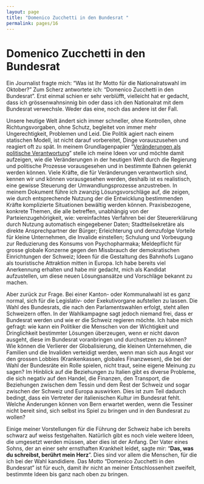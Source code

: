 ```yaml
---
layout: page
title: "Domenico Zucchetti in den Bundesrat "
permalink: pages/16
---
```


# Domenico Zucchetti in den Bundesrat 

Ein Journalist fragte mich: “Was ist Ihr Motto für die Nationalratswahl im Oktober?” Zum Scherz antwortete ich: “Domenico Zucchetti in den Bundesrat”. Erst einmal schien er sehr verblüfft, vielleicht hat er gedacht, dass ich grössenwahnsinnig bin oder dass ich den Nationalrat mit dem Bundesrat verwechsle. Weder das eine, noch das andere ist der Fall.

Unsere heutige Welt ändert sich immer schneller, ohne Kontrollen, ohne Richtungsvorgaben, ohne Schutz, begleitet von immer mehr Ungerechtigkeit, Problemen und Leid. Die Politik agiert nach einem statischen Modell, ist nicht darauf vorbereitet, Dinge vorauszusehen und reagiert oft zu spät. In meinem Grundlagenpapier “[Veränderungen als politische Verantwortung](http://vicinanza.ch/sites/vicinanza.ch/files/richtungsvorgaben%5Fver%C3%A4nderungen.pdf)” stelle ich meine Ideen vor und möchte damit aufzeigen, wie die Veränderungen in der heutigen Welt durch die Regierung und politische Prozesse vorausgesehen und in bestimmte Bahnen gelenkt werden können. Viele Kräfte, die für Veränderungen verantwortlich sind, kennen wir und können vorausgesehen werden, deshalb ist es realistisch, eine gewisse Steuerung der Umwandlungsprozesse anzustreben. In meinem Dokument führe ich zwanzig Lösungsvorschläge auf, die zeigen, wie durch entsprechende Nutzung der die Entwicklung bestimmenden Kräfte komplizierte Situationen bewältig werden können. Praxisbezogene, konkrete Themen, die alle betreffen, unabhängig von der Parteienzugehörigkeit, wie: vereinfachtes Verfahren bei der Steuererklärung durch Nutzung automatisch eingegebener Daten; Stadtteilsekretäre als direkte Ansprechpartner der Bürger; Erleichterung und demzufolge Vorteile für kleine Unternehmen, die Invalide einstellen; Schulung und Vorbeugung zur Reduzierung des Konsums von Psychopharmaka; Meldepflicht für grosse globale Konzerne gegen den Missbrauch der demokratischen Einrichtungen der Schweiz; Ideen für die Gestaltung des Bahnhofs Lugano als touristische Attraktion mitten in Europa. Ich habe bereits viel Anerkennung erhalten und habe mir gedacht, mich als Kandidat aufzustellen, um diese neuen Lösungsansätze und Vorschläge bekannt zu machen.

Aber zurück zur Frage. Bei einer Kanton- oder Kommunalwahl ist es ganz normal, sich für die Legislativ- oder Exekutivorgane aufstellen zu lassen. Die Wahl des Bundesrats, die nach den Parlamentswahlen erfolgt, steht allen Schweizern offen. In der Wahlkampagne sagt jedoch niemand frei, dass er Bundesrat werden und wie er die Schweiz regieren möchte. Ich habe mich gefragt: wie kann ein Politiker die Menschen von der Wichtigkeit und Dringlichkeit bestimmter Lösungen überzeugen, wenn er nicht davon ausgeht, diese im Bundesrat voranbringen und durchsetzen zu können? Wie können die Verlierer der Globalisierung, die kleinen Unternehmen, die Familien und die Invaliden verteidigt werden, wenn man sich aus Angst vor den grossen Lobbies (Krankenkassen, globales Finanzwesen), die bei der Wahl der Bundesräte ein Rolle spielen, nicht traut, seine eigene Meinung zu sagen? Im Hinblick auf die Beziehungen zu Italien gibt es diverse Probleme, die sich negativ auf den Handel, die Finanzen, den Transport, die Beziehungen zwischen dem Tessin und dem Rest der Schweiz und sogar zwischen der Schweiz und Europa auswirken. Dies ist zum Teil dadurch bedingt, dass ein Vertreter der italienischen Kultur im Bundesrat fehlt. Welche Änderungen können von Bern erwartet werden, wenn die Tessiner nicht bereit sind, sich selbst ins Spiel zu bringen und in den Bundesrat zu wollen?

Einige meiner Vorstellungen für die Führung der Schweiz habe ich bereits schwarz auf weiss festgehalten. Natürlich gibt es noch viele weitere Ideen, die umgesetzt werden müssen, aber dies ist der Anfang. Der Vater eines Sohns, der an einer sehr ernsthaften Krankheit leidet, sagte mir: “**Das, was du schreibst, berührt mein Herz**”. Dies sind vor allem die Menschen, für die ich bei der Wahl kandidiere. Das Motto “Domenico Zucchetti in den Bundesrat” ist für euch, damit ihr nicht an meiner Entschlossenheit zweifelt, bestimmte Ideen bis ganz nach oben zu bringen.


